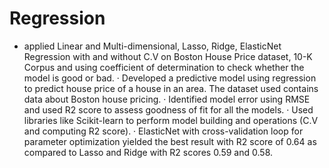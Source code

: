 # Regression

- applied Linear and Multi-dimensional, Lasso, Ridge, ElasticNet Regression with and without C.V on Boston House Price dataset, 10-K Corpus and using coefficient of determination to check whether the model is good or bad.
· Developed a predictive model using regression to predict house price of a house in an area. The dataset used contains data about Boston house pricing.
· Identified model error using RMSE and used R2 score to assess goodness of fit for all the models.
· Used libraries like Scikit-learn to perform model building and operations (C.V and computing R2 score).
· ElasticNet with cross-validation loop for parameter optimization yielded the best result with R2 score of 0.64 as compared to Lasso and Ridge with R2 scores 0.59 and 0.58. 
